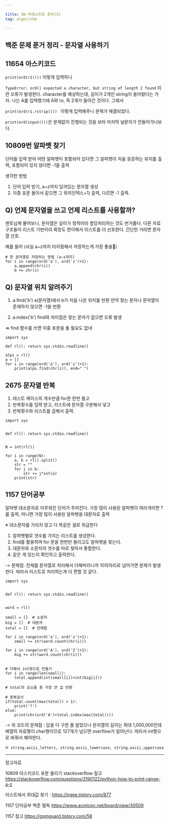 ```yaml
---

title: SW 마에스트로 준비(5)
tag: algorithm

---
```


## 백준 문제 푼거 정리 - 문자열 사용하기

## 11654 아스키코드
 
`print(ord(r1()))`
이렇게 입력하니

`TypeError: ord() expected a character, but string of length 2 found`
이런 오류가 발생한다. character를 예상하는데, 길이가 2개인 string이 들어왔다는 거자. 나는 A를 입력했기에 A와 \n, 즉 2개가 들어간 것이다. 그래서

`print(ord(r1.rstrip())) ` 이렇게 입력해주니 문제가 해결되었다. 

`print(ord(input()))`은 문제없이 진행되는 것을 보아 마지막 널문자가 안들어가나보다. 

## 10809번 알파벳 찾기

단어를 입력 받아 어떤 알파벳이 포함되어 있다면 그 알파벳이 처음 등장하는 위치를 출력, 포함되어 있지 않다면 -1을 출력

생각한 방법

1. 단어 입력 받기, a~z까지 담겨있는 문자열 생성
2. 이중 포문 돌아서 같으면 그 위치인덱스+1) 출력, 다르면 -1 출력.

## Q) 언제 문자열을 쓰고 언제 리스트를 사용할까?

멘토님께 물어보니, 문자열은 길이가 정적이라 할당처리하는 것도 번거롭다. 다른 자료구조들이 리스트 기반이라 확장도 편이해서 리스트를 더 선호한다. 간단한 거라면 문자열 선호.

예를 들어 (사실 a~z까지 타이핑해서 저장하는게 가장 좋을)
```
# 한 문자열로 저장하는 방법 (a~z까지)
for i in range(ord('a'), ord('z')+1):
    a.append(chr(i))
    b += chr(i)
```

## Q) 문자열 위치 알려주기
1. a.find('b') a(문자열)에서 b가 처음 나온 위치를 반환 만약 찾는 문자나 문자열이 존재하지 않으면 -1을 반환

2. a.index('b') find와 차이점은 찾는 문자가 없으면 오류 발생

=> find 함수를 쓰면 이중 포문을 돌 필요도 없네

```
import sys

def rl(): return sys.stdin.readline()

alps = rl()
a = []
for i in range(ord('a'), ord('z')+1):
    print(alps.find(chr(i)), end=" ")

```

## 2675 문자열 반복

1. 테스트 케이스의 개수만큼 for문 한번 돌고
2. 반복횟수를 입력 받고, 리스트에 문자열 구분해서 넣고 
3. 반복횟수와 리스트를 곱해서 출력. 

```
import sys


def rl(): return sys.stdin.readline()


N = int(rl())

for i in range(N):
    a, b = rl().split()
    str = ""
    for j in b:
        str += j*int(a)
    print(str)

```

## 1157 단어공부

알파벳 대소문자로 이루워진 단어가 주어진다. 가장 많이 사용된 알파벳이 여러개이면 ?를 출력, 아니면 가장 많이 사용된 알파벳을 대문자로 출력

※ 대소문자를 가리지 않고 다 똑같은 걸로 취급한다

1. 알파벳별로 갯수를 가지는 리스트를 생성한다.
2. find를 활용하여 for 문을 한번만 돌리고도 알파벳을 찾는다. 
3. 대문자와 소문자의 갯수를 따로 찾아서 통합한다. 
4. 같은 게 있는지 확인하고 출력한다.

-> 문제점. 전체를 문자열로 처리해서 더해버리니까 10의자리로 넘어가면 문제가 발생한다. 따라서 리스트로 처리하는게 더 편할 것 같다.

```
import sys


def rl(): return sys.stdin.readline()


word = rl()

small = []  # 소문자
big = []  # 대문자
total = []  # 전체합

for i in range(ord('a'), ord('z')+1):
    small += str(word.count(chr(i)))

for i in range(ord('A'), ord('Z')+1):
    big += str(word.count(chr(i)))


# 더해서 int형으로 만들기
for i in range(len(small)):
    total.append(int(small[i])+int(big[i]))

# total의 요소들 중 가장 큰 값 반환

# 중복검사
if(total.count(max(total)) > 1):
    print('?')
else:
    print(chr(ord('A')+total.index(max(total))))

```


->  위 코드의 문제점 : 답을 다 구한 줄 알았으나 문자열의 길이는 최대 1,000,000인데 배열의 자료형이 char형이므로 127개가 넘으면 overflow가 일어난다. 따라서 int형으로 바꿔서 해야한다.

`※ string.ascii_letters, string.ascii_lowercase, string.ascii_uppercase`





- - -
 
참고자료 

10809 아스키코드 포문 돌리기 stackoverflow 참고
https://stackoverflow.com/questions/3190122/python-how-to-print-range-a-z

리스트에서 최대값 찾기 : https://ngee.tistory.com/877

1157 단어공부 백준 필독
https://www.acmicpc.net/board/view/30509

1157 참고
https://gomguard.tistory.com/58

